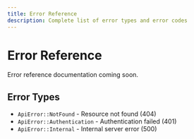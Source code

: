 ```yaml
---
title: Error Reference
description: Complete list of error types and error codes
---
```


# Error Reference

Error reference documentation coming soon.

## Error Types

- `ApiError::NotFound` - Resource not found (404)
- `ApiError::Authentication` - Authentication failed (401)
- `ApiError::Internal` - Internal server error (500)
